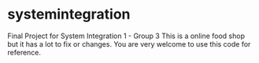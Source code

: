 # systemintegration

Final Project for System Integration 1 - Group 3
This is a online food shop but it has a lot to fix or changes. You are very welcome to use this code for reference.

